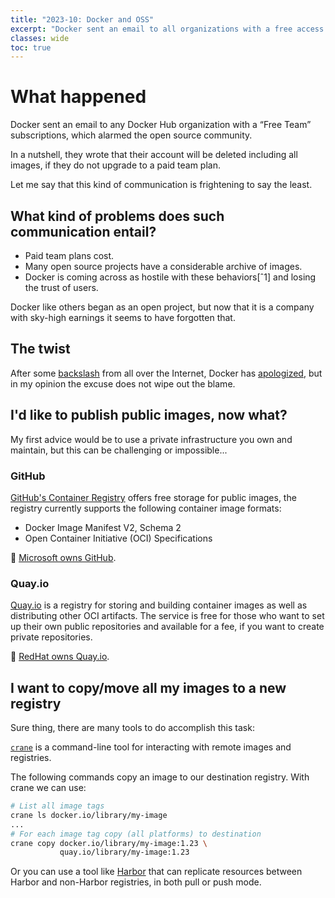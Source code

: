 ```yaml
---
title: "2023-10: Docker and OSS"
excerpt: "Docker sent an email to all organizations with a free access plan with content that is alarming to say the least."
classes: wide
toc: true
---
```


# What happened

Docker sent an email to any Docker Hub organization with a “Free Team” subscriptions, which alarmed the open source community.

In a nutshell, they wrote that their account will be deleted including all images, if they do not upgrade to a paid team plan.

Let me say that this kind of communication is frightening to say the least.

## What kind of problems does such communication entail?

- Paid team plans cost.
- Many open source projects have a considerable archive of images.
- Docker is coming across as hostile with these behaviors[ˆ1] and losing the trust of users.

Docker like others began as an open project, but now that it is a company with sky-high earnings it seems to have forgotten that.

## The twist

After some [backslash](https://news.ycombinator.com/item?id=35154025) from all over the Internet, Docker has [apologized](https://www.docker.com/blog/we-apologize-we-did-a-terrible-job-announcing-the-end-of-docker-free-teams/), but in my opinion the excuse does not wipe out the blame.

## I'd like to publish public images, now what?

My first advice would be to use a private infrastructure you own and maintain, but this can be challenging or impossible...

### GitHub

[GitHub's Container Registry](https://docs.github.com/en/packages/working-with-a-github-packages-registry/working-with-the-container-registry) offers free storage for public images, the registry currently supports the following container image formats:

- Docker Image Manifest V2, Schema 2
- Open Container Initiative (OCI) Specifications

:loudspeaker: [Microsoft owns GitHub](https://news.microsoft.com/announcement/microsoft-acquires-github/).

### Quay.io

[Quay.io](https://access.redhat.com/articles/quayio-help) is a registry for storing and building container images as well as distributing other OCI artifacts. The service is free for those who want to set up their own public repositories and available for a fee, if you want to create private repositories.

:loudspeaker: [RedHat owns Quay.io](https://quay.io/about/).

## I want to copy/move all my images to a new registry

Sure thing, there are many tools to do accomplish this task:

[`crane`](https://github.com/google/go-containerregistry/tree/main/cmd/crane) is a command-line tool for interacting with remote images and registries.

The following commands copy an image to our destination registry. With crane we can use:

```bash
# List all image tags
crane ls docker.io/library/my-image
...
# For each image tag copy (all platforms) to destination
crane copy docker.io/library/my-image:1.23 \
           quay.io/library/my-image:1.23
```

Or you can use a tool like [Harbor](https://goharbor.io/docs/2.7.0/administration/configuring-replication/manage-replications/) that can replicate resources between Harbor and non-Harbor registries, in both pull or push mode.

[^1]: They also rate-limit pulls of public open-source images! Not good, indeed. :biohazard: